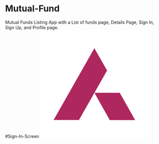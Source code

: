 # Mutual-Fund
Mutual Funds Listing App with a List of funds page, Details Page, Sign In, Sign Up, and Profile page.<br />
#Sign-In-Screen
![alt text](https://github.com/nnainsukha/Mutual-Fund/blob/edufund/assets/axis.png)

